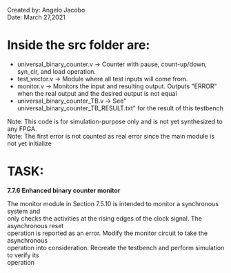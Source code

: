 Created by: Angelo Jacobo  
Date: March 27,2021  

# Inside the src folder are:  
* universal_binary_counter.v -> Counter with pause, count-up/down, syn_clr, and load operation.  
* test_vector.v -> Module where all test inputs will come from.  
* monitor.v -> Monitors the input and resulting output. Outputs "ERROR" when the real output and the desired output is not equal  
* universal_binary_counter_TB.v -> See" universal_binary_counter_TB_RESULT.txt" for the result of this testbench  

Note: This code is for simulation-purpose only and is not yet synthesized to any FPGA.  
Note: The first error is not counted as real error since the main module is not yet initialize  

# TASK:
**7.7.6 Enhanced binary counter monitor**  

The monitor module in Section 7.5.10 is intended to monitor a synchronous system and  
only checks the activities at the rising edges of the clock signal. The asynchronous reset  
operation is reported as an error. Modify the monitor circuit to take the asynchronous  
operation into consideration. Recreate the testbench and perform simulation to verify its  
operation   


